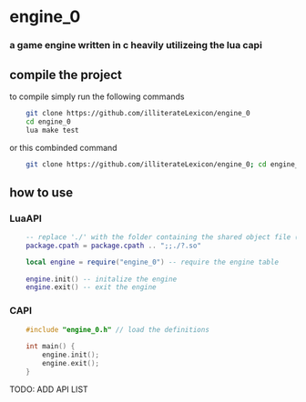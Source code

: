 # engine_0
### a game engine written in c heavily utilizeing the lua capi

## compile the project
to compile simply run the following commands
```bash
	git clone https://github.com/illiterateLexicon/engine_0
	cd engine_0	
	lua make test
```

or this combinded command
```bash
	git clone https://github.com/illiterateLexicon/engine_0; cd engine_0; lua make test
```

## how to use 
### LuaAPI
```lua
	-- replace './' with the folder containing the shared object file (possibly engine_0/build)
	package.cpath = package.cpath .. ";;./?.so"

	local engine = require("engine_0") -- require the engine table
	
	engine.init() -- initalize the engine 
	engine.exit() -- exit the engine
```

### CAPI
```c
	#include "engine_0.h" // load the definitions 
		
	int main() {
		engine.init();
		engine.exit();
	}
```

TODO: ADD API LIST


